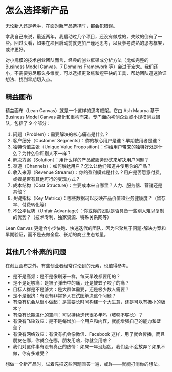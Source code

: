 # 怎么选择新产品

无论新人还是老手，在面对新产品选择时，都会犯错误。

拿我自己来说，最近两年，我启动过几个项目，还没有做成的，失败的倒有了一些。回过头看，如果在项目启动前就更加严谨地思考，以及参考成熟的思考框架，或许更好。

对小规模的技术创业团队而言，经典的创业框架或分析方法（比如完整的 Business Model Canvas、7 Domains Framework 等）会过于宏大。我们还小，不需要穷尽那么多维度，可以选择更聚焦和短平快的工具，帮助团队迅速验证想法、找到早期切入点。

## 精益画布

精益画布（Lean Canvas）就是一个这样的思考框架。它由 Ash Maurya 基于 Business Model Canvas 简化和重构而来，专门面向初创企业或小规模创业团队，包括了 9 个部分：

1. 问题（Problem）：需要解决的核心痛点是什么？
2. 客户细分（Customer Segments）：你的核心用户是谁？早期使用者是谁？
3. 独特价值主张（Unique Value Proposition）：你给用户带来的独特好处是什么？为什么你和别人不一样？
4. 解决方案（Solution）：用什么样的产品或服务形式来解决用户问题？
5. 渠道（Channels）：如何触达用户？怎么让他们知道并使用你的产品？
6. 收入来源（Revenue Streams）：你的盈利模式是什么？用户是否愿意付费，或者是否有其他可行的变现方式？
7. 成本结构（Cost Structure）：主要成本来自哪里？人力、服务器、营销还是其他？
8. 关键指标（Key Metrics）：哪些数据可以反映产品价值和业务健康度？（留存率、付费转化等）
9. 不公平优势（Unfair Advantage）：你或你的团队是否具备一些别人难以复制的优势？（技术专利、独家资源、特殊关系网等）

Lean Canvas 更适合小步快跑、快速迭代的团队，因为它聚焦于问题-解决方案和早期验证，而不是去做全盘、长期的商业生态考量。

## 其他几个朴素的问题

在创业画布之外，有些创业者经常讨论到的元素，也值得参考。

- 是不是高频：是不是像刷牙一样，每天早晚都要用的？
- 是不是足够痛：是被子弹击中的痛，还是被蚊子咬了的痛？
- 目标人群是不是够大：是大群体需要，还是极少数人需要？
- 是不是很挤：有没有非常多人在试图解决这个问题？
- 有没有机会从很小做起：是需要长时间构建一个大生意，还是可以有极小的版本？
- 有没有长期进化的空间：可以持续迭代很多年吗（坡够不够长）？
- 有没有飞轮效应：是不是每增加一个用户和内容，就能增强自己的能力和壁垒？
- 有没有网络效应：有没有机会像微信、Facebook 这样，用了就会传播，而且朋友在哪，你就会在哪，朋友用啥，你就会用啥？
- 我们对这件事有没有真正的热情：如果一年没起色，我们会不会放弃？如果不做，你有多难受？

想做一个新产品时，试着先把这些问题回答一遍，或许——就能打消你的想法。




